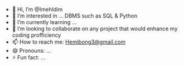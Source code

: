 - 👋 Hi, I’m @ImehIdim
- 👀 I’m interested in ... DBMS such as SQL & Python
- 🌱 I’m currently learning ...
- 💞️ I’m looking to collaborate on any project that would enhance my coding profficiency
- 📫 How to reach me: Hemibong3@gmail.com
- 😄 Pronouns: ...
- ⚡ Fun fact: ...

<!---
ImehIdim/ImehIdim is a ✨ special ✨ repository because its `README.md` (this file) appears on your GitHub profile.
You can click the Preview link to take a look at your changes.
--->
